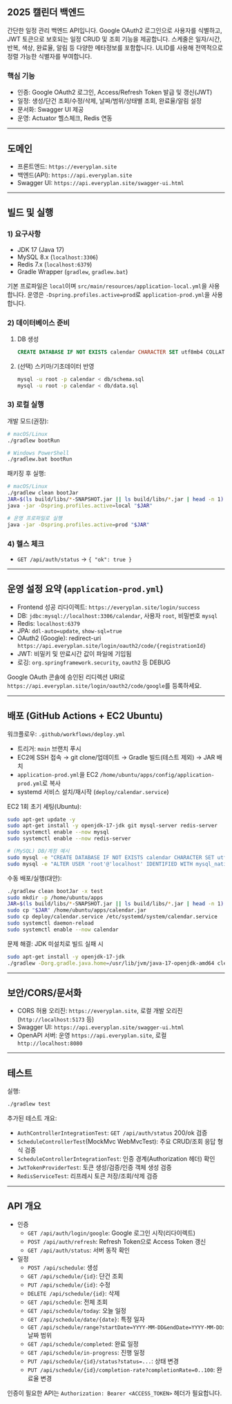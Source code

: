 ## 2025 캘린더 백엔드

간단한 일정 관리 백엔드 API입니다. Google OAuth2 로그인으로 사용자를 식별하고, JWT 토큰으로 보호되는 일정 CRUD 및 조회 기능을 제공합니다. 스케줄은 일자/시간, 반복, 색상, 완료율, 알림 등 다양한 메타정보를 포함합니다. ULID를 사용해 전역적으로 정렬 가능한 식별자를 부여합니다.

### 핵심 기능
- 인증: Google OAuth2 로그인, Access/Refresh Token 발급 및 갱신(JWT)
- 일정: 생성/단건 조회/수정/삭제, 날짜/범위/상태별 조회, 완료율/알림 설정
- 문서화: Swagger UI 제공
- 운영: Actuator 헬스체크, Redis 연동

---

## 도메인
- 프론트엔드: `https://everyplan.site`
- 백엔드(API): `https://api.everyplan.site`
- Swagger UI: `https://api.everyplan.site/swagger-ui.html`

---

## 빌드 및 실행

### 1) 요구사항
- JDK 17 (Java 17)
- MySQL 8.x (`localhost:3306`)
- Redis 7.x (`localhost:6379`)
- Gradle Wrapper (`gradlew`, `gradlew.bat`)

기본 프로파일은 `local`이며 `src/main/resources/application-local.yml`을 사용합니다. 운영은 `-Dspring.profiles.active=prod`로 `application-prod.yml`을 사용합니다.

### 2) 데이터베이스 준비
1. DB 생성
   ```sql
   CREATE DATABASE IF NOT EXISTS calendar CHARACTER SET utf8mb4 COLLATE utf8mb4_0900_ai_ci;
   ```
2. (선택) 스키마/기초데이터 반영
   ```bash
   mysql -u root -p calendar < db/schema.sql
   mysql -u root -p calendar < db/data.sql
   ```

### 3) 로컬 실행
개발 모드(권장):
```bash
# macOS/Linux
./gradlew bootRun

# Windows PowerShell
./gradlew.bat bootRun
```

패키징 후 실행:
```bash
# macOS/Linux
./gradlew clean bootJar
JAR=$(ls build/libs/*-SNAPSHOT.jar || ls build/libs/*.jar | head -n 1)
java -jar -Dspring.profiles.active=local "$JAR"

# 운영 프로파일로 실행
java -jar -Dspring.profiles.active=prod "$JAR"
```

### 4) 헬스 체크
- `GET /api/auth/status` → `{ "ok": true }`

---

## 운영 설정 요약 (`application-prod.yml`)
- Frontend 성공 리다이렉트: `https://everyplan.site/login/success`
- DB: `jdbc:mysql://localhost:3306/calendar`, 사용자 `root`, 비밀번호 `mysql`
- Redis: `localhost:6379`
- JPA: `ddl-auto=update`, `show-sql=true`
- OAuth2 (Google): redirect-uri `https://api.everyplan.site/login/oauth2/code/{registrationId}`
- JWT: 비밀키 및 만료시간 값이 파일에 기입됨
- 로깅: `org.springframework.security`, `oauth2` 등 DEBUG

Google OAuth 콘솔에 승인된 리디렉션 URI로 `https://api.everyplan.site/login/oauth2/code/google`를 등록하세요.

---

## 배포 (GitHub Actions + EC2 Ubuntu)
워크플로우: `.github/workflows/deploy.yml`
- 트리거: `main` 브랜치 푸시
- EC2에 SSH 접속 → git clone/업데이트 → Gradle 빌드(테스트 제외) → JAR 배치
- `application-prod.yml`을 EC2 `/home/ubuntu/apps/config/application-prod.yml`로 복사
- systemd 서비스 설치/재시작 (`deploy/calendar.service`)

EC2 1회 초기 세팅(Ubuntu):
```bash
sudo apt-get update -y
sudo apt-get install -y openjdk-17-jdk git mysql-server redis-server
sudo systemctl enable --now mysql
sudo systemctl enable --now redis-server

# (MySQL) DB/계정 예시
sudo mysql -e "CREATE DATABASE IF NOT EXISTS calendar CHARACTER SET utf8mb4 COLLATE utf8mb4_0900_ai_ci;"
sudo mysql -e "ALTER USER 'root'@'localhost' IDENTIFIED WITH mysql_native_password BY 'mysql';" || true
```

수동 배포/실행(대안):
```bash
./gradlew clean bootJar -x test
sudo mkdir -p /home/ubuntu/apps
JAR=$(ls build/libs/*-SNAPSHOT.jar || ls build/libs/*.jar | head -n 1)
sudo cp "$JAR" /home/ubuntu/apps/calendar.jar
sudo cp deploy/calendar.service /etc/systemd/system/calendar.service
sudo systemctl daemon-reload
sudo systemctl enable --now calendar
```

문제 해결: JDK 미설치로 빌드 실패 시
```bash
sudo apt-get install -y openjdk-17-jdk
./gradlew -Dorg.gradle.java.home=/usr/lib/jvm/java-17-openjdk-amd64 clean bootJar -x test
```

---

## 보안/CORS/문서화
- CORS 허용 오리진: `https://everyplan.site`, 로컬 개발 오리진(`http://localhost:5173` 등)
- Swagger UI: `https://api.everyplan.site/swagger-ui.html`
- OpenAPI 서버: 운영 `https://api.everyplan.site`, 로컬 `http://localhost:8080`

---

## 테스트
실행:
```bash
./gradlew test
```

추가된 테스트 개요:
- `AuthControllerIntegrationTest`: `GET /api/auth/status` 200/ok 검증
- `ScheduleControllerTest`(MockMvc WebMvcTest): 주요 CRUD/조회 응답 형식 검증
- `ScheduleControllerIntegrationTest`: 인증 경계(Authorization 헤더) 확인
- `JwtTokenProviderTest`: 토큰 생성/검증/인증 객체 생성 검증
- `RedisServiceTest`: 리프레시 토큰 저장/조회/삭제 검증

---

## API 개요
- 인증
  - `GET /api/auth/login/google`: Google 로그인 시작(리다이렉트)
  - `POST /api/auth/refresh`: Refresh Token으로 Access Token 갱신
  - `GET /api/auth/status`: 서버 동작 확인
- 일정
  - `POST /api/schedule`: 생성
  - `GET /api/schedule/{id}`: 단건 조회
  - `PUT /api/schedule/{id}`: 수정
  - `DELETE /api/schedule/{id}`: 삭제
  - `GET /api/schedule`: 전체 조회
  - `GET /api/schedule/today`: 오늘 일정
  - `GET /api/schedule/date/{date}`: 특정 일자
  - `GET /api/schedule/range?startDate=YYYY-MM-DD&endDate=YYYY-MM-DD`: 날짜 범위
  - `GET /api/schedule/completed`: 완료 일정
  - `GET /api/schedule/in-progress`: 진행 일정
  - `PUT /api/schedule/{id}/status?status=...`: 상태 변경
  - `PUT /api/schedule/{id}/completion-rate?completionRate=0..100`: 완료율 변경

인증이 필요한 API는 `Authorization: Bearer <ACCESS_TOKEN>` 헤더가 필요합니다.
